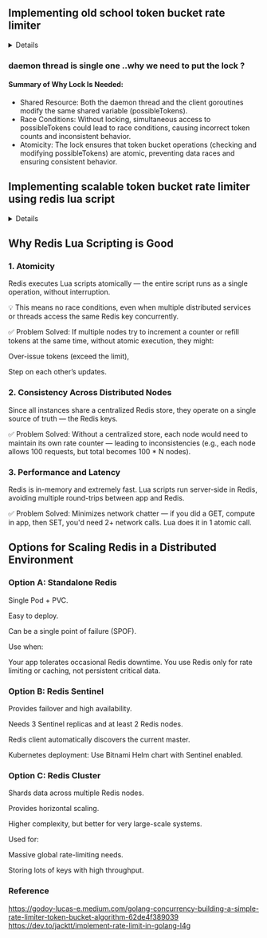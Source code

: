 ## Implementing old school token bucket rate limiter 
<details>

```go
package main

import (
	"fmt"
	"sync"
	"time"
)

//Rate bucketing algorithm

/*
The token bucket logic is enforced by the rate at which tokens are added to the bucket,
which controls how quickly the goroutines can proceed.

Although 10 goroutines are spawned at once, only one token is granted per second
(or whatever interval you set), ensuring that requests are rate-limited.

The use of sync.Cond allows goroutines to wait until tokens are available,
enforcing the rate limit even under concurrent requests.
*/

type MultiThreadedTokenBucketFilter struct {
	cond *sync.Cond
	lock sync.Mutex

	maxTokens      int
	possibleTokens int
	oneSecond      time.Duration
}

type TokenBucketFilterFactory struct{}

func (f TokenBucketFilterFactory) MakeTokenBucketFilter(capacity int) *MultiThreadedTokenBucketFilter {
	tbf := NewMultiThreadedTokenBucketFilter(capacity)
	tbf.initDaemonThread()

	return tbf
}

func NewMultiThreadedTokenBucketFilter(capacity int) *MultiThreadedTokenBucketFilter {
	return &MultiThreadedTokenBucketFilter{
		maxTokens:      capacity,
		cond:           sync.NewCond(&sync.Mutex{}),
		possibleTokens: 0,
		oneSecond:      time.Second,
	}
}

func (tbf *MultiThreadedTokenBucketFilter) initDaemonThread() {
	go tbf.daemonThread()
}

func (tbf *MultiThreadedTokenBucketFilter) daemonThread() {
	for {
		tbf.cond.L.Lock()
		if tbf.possibleTokens < tbf.maxTokens {
			tbf.possibleTokens += 1
		}

		tbf.cond.Signal()
		tbf.cond.L.Unlock()

		time.Sleep(tbf.oneSecond)
	}
}

func (tbf *MultiThreadedTokenBucketFilter) GetToken(threadName string) {
	tbf.cond.L.Lock()
	for tbf.possibleTokens == 0 {
		tbf.cond.Wait()
	}

	tbf.possibleTokens--
	tbf.cond.L.Unlock()
	fmt.Println("Granting", threadName, "token at", time.Now())
}

func main() {
	var wg sync.WaitGroup
	bucket := TokenBucketFilterFactory{}.MakeTokenBucketFilter(10)

	// Simulate multiple threads requesting tokens
	for i := 1; i <= 10; i++ {
		wg.Add(1)
		go func(i int) {
			defer wg.Done()
			threadName := fmt.Sprintf("Thread_%d", i)
			bucket.GetToken(threadName)
		}(i)
	}

	wg.Wait()
}
```
</details>

### daemon thread is single one ..why we need to put the lock ?

#### Summary of Why Lock Is Needed:
- Shared Resource: Both the daemon thread and the client goroutines modify the same shared variable (possibleTokens).
- Race Conditions: Without locking, simultaneous access to possibleTokens could lead to race conditions, causing incorrect token counts and inconsistent behavior.
- Atomicity: The lock ensures that token bucket operations (checking and modifying possibleTokens) are atomic, preventing data races and ensuring consistent behavior.

## Implementing scalable token bucket rate limiter using redis lua script

<details>

```go
package main

import (
	"context"
	"fmt"
	"log"
	"sync"
	"time"

	"github.com/redis/go-redis/v9"
)

// Redis connection setup
var ctx = context.Background()
var rdb = redis.NewClient(&redis.Options{
	Addr: "localhost:6379", // Change to your Redis server address
})

// Lua script for atomic token consumption
var consumeTokenScript = redis.NewScript(`
	local tokens = redis.call("GET", KEYS[1])
	if not tokens then
		return -1 -- No bucket found
	end
	tokens = tonumber(tokens)
	if tokens > 0 then
		redis.call("DECR", KEYS[1]) -- Consume a token
		return tokens - 1
	else
		return -2 -- No tokens available
	end
`)

// User-specific token bucket filter
type RedisTokenBucket struct {
	Key         string
	MaxTokens   int
	RefillRate  time.Duration
	RefillCount int
	BurstLimit  int
}

// Initialize token bucket for a user
func (tbf *RedisTokenBucket) InitBucket() {
	// Set initial tokens if not already set
	exists, err := rdb.Exists(ctx, tbf.Key).Result()
	if err != nil {
		log.Println("Redis error:", err)
		return
	}
	if exists == 0 {
		rdb.Set(ctx, tbf.Key, tbf.MaxTokens, 0)
	}
	// Start background refill goroutine
	go tbf.refillTokens()
}

// Background job to refill tokens for each user
func (tbf *RedisTokenBucket) refillTokens() {
	for {
		time.Sleep(tbf.RefillRate)
		currentTokens, err := rdb.Get(ctx, tbf.Key).Int()
		if err != nil {
			log.Println("Error fetching tokens:", err)
			continue
		}

		// Refill tokens up to max + burst limit
		if currentTokens < tbf.MaxTokens+tbf.BurstLimit {
			newTokens := min(tbf.MaxTokens+tbf.BurstLimit, currentTokens+tbf.RefillCount)
			rdb.Set(ctx, tbf.Key, newTokens, 0)
		}
	}
}

// Consume a token for a user
func (tbf *RedisTokenBucket) GetToken(userID string) bool {
	result, err := consumeTokenScript.Run(ctx, rdb, []string{tbf.Key}).Int()
	if err != nil {
		log.Println("Redis error:", err)
		return false
	}

	if result >= 0 {
		fmt.Println("User", userID, "granted token at", time.Now(), "- Remaining:", result)
		return true
	}

	fmt.Println("User", userID, "denied - No tokens available at", time.Now())
	return false
}

// Utility function
func min(a, b int) int {
	if a < b {
		return a
	}
	return b
}

func main() {
	var wg sync.WaitGroup

	// Different users with different rate limits
	users := map[string]*RedisTokenBucket{
		"user_123": {Key: "token_bucket:user_123", MaxTokens: 10, RefillRate: time.Second, RefillCount: 1, BurstLimit: 5},
		"user_456": {Key: "token_bucket:user_456", MaxTokens: 5, RefillRate: time.Second, RefillCount: 2, BurstLimit: 3},
	}

	// Initialize token buckets for each user
	for _, bucket := range users {
		bucket.InitBucket()
	}

	// Simulate multiple users requesting tokens
	for i := 1; i <= 10; i++ {
		wg.Add(2) // Two users making requests

		go func(i int) {
			defer wg.Done()
			users["user_123"].GetToken("user_123")
		}(i)

		go func(i int) {
			defer wg.Done()
			users["user_456"].GetToken("user_456")
		}(i)
	}

	wg.Wait()
}
```
</details>

## Why Redis Lua Scripting is Good

### 1. Atomicity
Redis executes Lua scripts atomically — the entire script runs as a single operation, without interruption.

💡 This means no race conditions, even when multiple distributed services or threads access the same Redis key concurrently.

✅ Problem Solved:
If multiple nodes try to increment a counter or refill tokens at the same time, without atomic execution, they might:

Over-issue tokens (exceed the limit),

Step on each other’s updates.

### 2. Consistency Across Distributed Nodes
Since all instances share a centralized Redis store, they operate on a single source of truth — the Redis keys.

✅ Problem Solved:
Without a centralized store, each node would need to maintain its own rate counter — leading to inconsistencies (e.g., each node allows 100 requests, but total becomes 100 * N nodes).

### 3. Performance and Latency
Redis is in-memory and extremely fast. Lua scripts run server-side in Redis, avoiding multiple round-trips between app and Redis.

✅ Problem Solved:
Minimizes network chatter — if you did a GET, compute in app, then SET, you'd need 2+ network calls. Lua does it in 1 atomic call.

## Options for Scaling Redis in a Distributed Environment

### Option A: Standalone Redis
Single Pod + PVC.

Easy to deploy.

Can be a single point of failure (SPOF).

Use when:

Your app tolerates occasional Redis downtime.
You use Redis only for rate limiting or caching, not persistent critical data.

### Option B: Redis Sentinel
Provides failover and high availability.

Needs 3 Sentinel replicas and at least 2 Redis nodes.

Redis client automatically discovers the current master.

Kubernetes deployment:
Use Bitnami Helm chart with Sentinel enabled.

### Option C: Redis Cluster
Shards data across multiple Redis nodes.

Provides horizontal scaling.

Higher complexity, but better for very large-scale systems.

Used for:

Massive global rate-limiting needs.

Storing lots of keys with high throughput.

### Reference
https://godoy-lucas-e.medium.com/golang-concurrency-building-a-simple-rate-limiter-token-bucket-algorithm-62de4f389039
https://dev.to/jacktt/implement-rate-limit-in-golang-l4g
